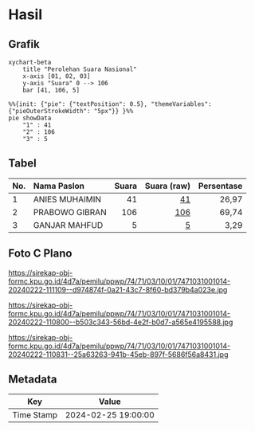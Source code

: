 # Hasil

## Grafik

```mermaid
xychart-beta
    title "Perolehan Suara Nasional"
    x-axis [01, 02, 03]
    y-axis "Suara" 0 --> 106
    bar [41, 106, 5]
```

```mermaid
%%{init: {"pie": {"textPosition": 0.5}, "themeVariables": {"pieOuterStrokeWidth": "5px"}} }%%
pie showData
    "1" : 41
    "2" : 106
    "3" : 5
```

## Tabel

| No. | Nama Paslon    | Suara | Suara (raw) | Persentase |
|:--- |:-------------- | -----:| -----------:| ----------:|
| 1   | ANIES MUHAIMIN | 41    | [41][p-1]   | 26,97      |
| 2   | PRABOWO GIBRAN | 106   | [106][p-2]  | 69,74      |
| 3   | GANJAR MAHFUD  | 5     | [5][p-3]    | 3,29       |


[p-1]: https://github.com/gigit-pemilu/pemilu-2024/blob/main/pilpres/hitung-suara/sub/74-sulawesi-tenggara/sub/71-kota-kendari/sub/03-baruga/sub/1001-baruga/sub/014-tps/sub/paslon-1.txt
[p-2]: https://github.com/gigit-pemilu/pemilu-2024/blob/main/pilpres/hitung-suara/sub/74-sulawesi-tenggara/sub/71-kota-kendari/sub/03-baruga/sub/1001-baruga/sub/014-tps/sub/paslon-2.txt
[p-3]: https://github.com/gigit-pemilu/pemilu-2024/blob/main/pilpres/hitung-suara/sub/74-sulawesi-tenggara/sub/71-kota-kendari/sub/03-baruga/sub/1001-baruga/sub/014-tps/sub/paslon-3.txt

## Foto C Plano

https://sirekap-obj-formc.kpu.go.id/4d7a/pemilu/ppwp/74/71/03/10/01/7471031001014-20240222-111109--d974874f-0a21-43c7-8f60-bd379b4a023e.jpg

https://sirekap-obj-formc.kpu.go.id/4d7a/pemilu/ppwp/74/71/03/10/01/7471031001014-20240222-110800--b503c343-56bd-4e2f-b0d7-a565e4195588.jpg

https://sirekap-obj-formc.kpu.go.id/4d7a/pemilu/ppwp/74/71/03/10/01/7471031001014-20240222-110831--25a63263-941b-45eb-897f-5686f56a8431.jpg


## Metadata

| Key        | Value               |
| ---------- | ------------------- |
| Time Stamp | 2024-02-25 19:00:00 |



